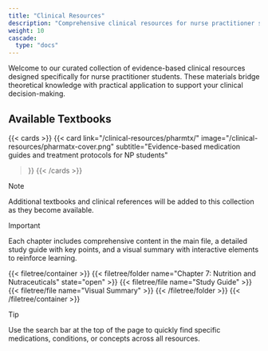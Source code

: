 ```yaml
---
title: "Clinical Resources"
description: "Comprehensive clinical resources for nurse practitioner students"
weight: 10
cascade:
  type: "docs"
---
```


Welcome to our curated collection of evidence-based clinical resources designed specifically for nurse practitioner students. These materials bridge theoretical knowledge with practical application to support your clinical decision-making.

## Available Textbooks

{{< cards >}}
  {{< card 
      link="/clinical-resources/pharmtx/" 
      image="/clinical-resources/pharmatx-cover.png" 
      subtitle="Evidence-based medication guides and treatment protocols for NP students"
  >}}
{{< /cards >}}

> [!NOTE]
> Additional textbooks and clinical references will be added to this collection as they become available.


> [!IMPORTANT]
> Each chapter includes comprehensive content in the main file, a detailed study guide with key points, and a visual summary with interactive elements to reinforce learning.

{{< filetree/container >}}
  {{< filetree/folder name="Chapter 7: Nutrition and Nutraceuticals" state="open" >}}
    {{< filetree/file name="Study Guide" >}}
    {{< filetree/file name="Visual Summary" >}}
  {{< /filetree/folder >}}
{{< /filetree/container >}}

> [!TIP]
> Use the search bar at the top of the page to quickly find specific medications, conditions, or concepts across all resources.